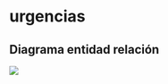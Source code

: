 # urgencias
## Diagrama entidad relación

[![](https://mermaid.ink/img/pako:eNqNVNtu4yAQ_RXEc_sDvEWJG1naTaqkfbNkTWHioDVgAa60Svvvi4PtDb6s1pYsfDhwZs4M3Cg3AimjaHcSKguq0IV-zU7n42FzKzQJj_NW6opIkfxqoz4sJhA0WNdSmAS8IL9CqYFLJVH7dLJCjTaF0HkQpuTyU9ZdLN_d52e2y7dHEgIagykVCsnNiDRondEw_nuwFXooG3tBJ8NMPaGWXUL9_q-bbZ4d3rJpxmUT4g5R40JKYWTRpcHrVoV8yjZIay4hmXMyZK_AJeCQxAOUSvYBvp_22WGbz0oSpOZKa3E_mJaiYQBV5PZ6-WF_ys7HmVyStACPL8Yq8NGSiHqpkFyNXXZosObu_l3qvPmR7-aJOQitBP8n9Mhd1RksLGMz3dbps_osbLLcMWvbDOWY4tH4Kdr7NoVjliN6j-ftlG_287Z9KOg_24-b2tiRnRwF8vX1_Gxus4QJI1fgWDpTSy59K8bTOVnQo4xY5PIjWdDfL3FB5DHS6snEoBinJvumYoyADwYLXKjQnNmVyOhVavSUkU8I5kBKjYz-dLCuMc3fNk9Jsa8jx40tGl_6RMNFoUCKcPXeq1dQf0WFBWVhKMD-KmgoSOBB6835t-aUedviE22b7jT0lzVlF6jdiGZCemN78PsPueMHmg?type=png)](https://mermaid.live/edit#pako:eNqNVNtu4yAQ_RXEc_sDvEWJG1naTaqkfbNkTWHioDVgAa60Svvvi4PtDb6s1pYsfDhwZs4M3Cg3AimjaHcSKguq0IV-zU7n42FzKzQJj_NW6opIkfxqoz4sJhA0WNdSmAS8IL9CqYFLJVH7dLJCjTaF0HkQpuTyU9ZdLN_d52e2y7dHEgIagykVCsnNiDRondEw_nuwFXooG3tBJ8NMPaGWXUL9_q-bbZ4d3rJpxmUT4g5R40JKYWTRpcHrVoV8yjZIay4hmXMyZK_AJeCQxAOUSvYBvp_22WGbz0oSpOZKa3E_mJaiYQBV5PZ6-WF_ys7HmVyStACPL8Yq8NGSiHqpkFyNXXZosObu_l3qvPmR7-aJOQitBP8n9Mhd1RksLGMz3dbps_osbLLcMWvbDOWY4tH4Kdr7NoVjliN6j-ftlG_287Z9KOg_24-b2tiRnRwF8vX1_Gxus4QJI1fgWDpTSy59K8bTOVnQo4xY5PIjWdDfL3FB5DHS6snEoBinJvumYoyADwYLXKjQnNmVyOhVavSUkU8I5kBKjYz-dLCuMc3fNk9Jsa8jx40tGl_6RMNFoUCKcPXeq1dQf0WFBWVhKMD-KmgoSOBB6835t-aUedviE22b7jT0lzVlF6jdiGZCemN78PsPueMHmg)
